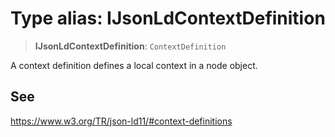 # Type alias: IJsonLdContextDefinition

> **IJsonLdContextDefinition**: `ContextDefinition`

A context definition defines a local context in a node object.

## See

https://www.w3.org/TR/json-ld11/#context-definitions
